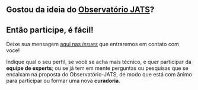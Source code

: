 ## Gostou da ideia do [Observatório JATS](../README.md)?

## Então participe, é fácil!

Deixe sua mensagem [aqui nas _issues_](https://github.com/UnB-CIDACS/observatorio-jats/issues) que entraremos em contato com voce!

Indique qual o seu perfil, se você se acha mais técnico, e quer participar da **equipe de experts**; 
ou se já tem em mente perguntas ou pesquisas que se encaixam na proposta do Observatório-JATS, 
de modo que está com ânimo para participar ou formar uma nova **curadoria**.

